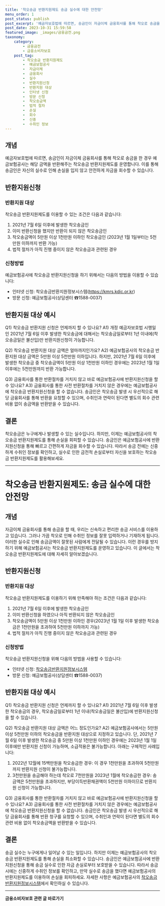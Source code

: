 ```yaml
---
title: '착오송금 반환지원제도 송금 실수에 대한 안전망'
menu_order: 1
post_status: publish
post_excerpt: '예금자보호법에 따르면, 송금인이 자금이체 금융회사를 통해 착오로 송금을 한 경우 예금보험공사는 해당 금액을 반환해주는 착오송금 반환지원제도를 운영합니다. 이를 통해 송금인은 자신의 실수로 인해 손실을 입지 않고 안전하게 자금을 회수할 수 있습니다.'
post_date: 2023-10-31 15:59:58
featured_image: _images/금융금전.png
taxonomy:
    category:
        - 금융금전
        - 금융소비자보호
    post_tag:
        - 착오송금 반환지원제도
        -  예금보험공사
        -  자금이체
        -  금융회사
        -  실수
        -  반환지원신청
        -  반환지원 대상
        -  인터넷 신청
        -  방문 신청
        -  착오송금액
        -  법적 절차
        -  손실
        -  회수
        -  신중
        -  수취인 정보
---
```




## 개념

예금자보호법에 따르면, 송금인이 자금이체 금융회사를 통해 착오로 송금을 한 경우 예금보험공사는 해당 금액을 반환해주는 착오송금 반환지원제도를 운영합니다. 이를 통해 송금인은 자신의 실수로 인해 손실을 입지 않고 안전하게 자금을 회수할 수 있습니다.

## 반환지원신청

### 반환지원 대상

착오송금 반환지원제도를 이용할 수 있는 조건은 다음과 같습니다:

1. 2021년 7월 6일 이후에 발생한 착오송금인
2. 이미 반환신청을 했지만 반환이 되지 않은 착오송금인
3. 착오송금액이 5만원 이상 1천만원 이하인 착오송금인 (2023년 1월 1일부터는 5천만원 이하까지 반환 가능)
4. 법적 절차가 아직 진행 중이지 않은 착오송금과 관련된 경우

### 신청방법

예금보험공사에 착오송금 반환지원신청을 하기 위해서는 다음의 방법을 이용할 수 있습니다:

- 인터넷 신청: 착오송금반환지원정보시스템(https://kmrs.kdic.or.kr)
- 방문 신청: 예금보험공사(상담센터 ☎1588-0037)

## 반환지원 대상 예시

Q1) 착오송금 반환지원 신청은 언제까지 할 수 있나요?
A1) 개정 예금자보호법 시행일인 2021년 7월 6일 이후 발생한 착오송금에 대해서는 착오송금일로부터 1년 이내에(착오송금일은 불산입)만 반환지원신청이 가능합니다.

Q2) 착오송금 반환지원 대상 금액은 얼마까지인가요?
A2) 예금보험공사의 착오송금 반환지원 대상 금액은 5만원 이상 5천만원 이하입니다. 하지만, 2021년 7월 6일 이후에 발생한 착오송금 중 착오송금액이 5만원 이상 1천만원 이하인 경우에는 2023년 1월 1일 이후에는 5천만원까지 반환 가능합니다.

Q3) 금융회사를 통한 반환절차를 거치지 않고 바로 예금보험공사에 반환지원신청을 할 수 있나요?
A3) 금융회사를 통한 사전 반환절차를 거치지 않은 경우에는 예금보험공사에 착오송금 반환지원신청을 할 수 없습니다.
송금인은 착오송금 발생 시 우선적으로 해당 금융회사를 통해 반환을 요청할 수 있으며, 수취인과 연락이 된다면 별도의 회수 관련 비용 없이 송금액을 반환받을 수 있습니다.

## 결론

착오송금은 누구에게나 발생할 수 있는 실수입니다. 하지만, 이제는 예금보험공사의 착오송금 반환지원제도를 통해 손실을 회피할 수 있습니다. 송금인은 예금보험공사에 반환지원신청을 통해 빠르고 간편하게 자금을 회수할 수 있습니다. 따라서 송금 전에는 신중하게 수취인 정보를 확인하고, 실수로 인한 금전적 손실로부터 자신을 보호하는 착오송금 반환지원제도를 활용해보세요.

---------
# 착오송금 반환지원제도: 송금 실수에 대한 안전망


## 개념

자금이체 금융회사를 통해 송금을 할 때, 우리는 신속하고 편리한 송금 서비스를 이용하고 있습니다. 그러나 가끔 착오로 인해 수취인 정보를 잘못 입력하거나 기재하게 됩니다. 이러한 실수로 인해 송금금액이 잘못된 사람에게 전달될 수 있습니다. 이런 경우를 방지하기 위해 예금보험공사는 착오송금 반환지원제도를 운영하고 있습니다. 이 글에서는 착오송금 반환지원제도에 대해 자세히 알아보겠습니다.

## 반환지원신청

### 반환지원 대상

착오송금 반환지원제도를 이용하기 위해 만족해야 하는 조건은 다음과 같습니다:

1. 2021년 7월 6일 이후에 발생한 착오송금인
2. 이미 반환신청을 하였으나 아직 반환되지 않은 착오송금인
3. 착오송금액이 5만원 이상 1천만원 이하인 경우(2023년 1월 1일 이후 발생한 착오송금은 1천만원을 초과하여 5천만원 이하까지 가능)
4. 법적 절차가 아직 진행 중이지 않은 착오송금과 관련된 경우

### 신청방법

착오송금 반환지원신청을 위해 다음의 방법을 사용할 수 있습니다:

- 인터넷 신청: [착오송금반환지원정보시스템](https://kmrs.kdic.or.kr)
- 방문 신청: 예금보험공사(상담센터 ☎1588-0037)

## 반환지원 대상 예시

Q1) 착오송금 반환지원 신청은 언제까지 할 수 있나요?
A1) 2021년 7월 6일 이후 발생한 착오송금의 경우, 착오송금일로부터 1년 이내(착오송금일은 불산입)에 반환지원신청을 할 수 있습니다.

Q2) 착오송금 반환지원 대상 금액은 어느 정도인가요?
A2) 예금보험공사에서는 5만원 이상 5천만원 이하의 착오송금을 반환지원 대상으로 지정하고 있습니다. 단, 2021년 7월 6일 이후 발생한 착오송금 중 5만원 이상 1천만원 이하인 경우에는 2023년 1월 1일 이후에만 반환지원 신청이 가능하며, 소급적용은 불가능합니다. 아래는 구체적인 사례입니다:

1. 2022년 12월에 15백만원을 착오송금한 경우: 이 경우 1천만원을 초과하여 5천만원까지 반환지원 신청이 불가능합니다.
2. 3천만원을 송금해야 하는데 착오로 7천만원을 2023년 1월에 착오송금한 경우: 송금액은 5천만원을 초과하지만, 부당이득반환채권액이 5천만원 이하이므로 반환지원 신청이 가능합니다.

Q3) 금융회사를 통한 반환절차를 거치지 않고 바로 예금보험공사에 반환지원신청을 할 수 있나요?
A3) 금융회사를 통한 사전 반환절차를 거치지 않은 경우에는 예금보험공사에 착오송금 반환지원신청을 할 수 없습니다. 송금인은 착오송금 발생 시 우선적으로 해당 금융회사를 통해 반환 청구를 요청할 수 있으며, 수취인과 연락이 된다면 별도의 회수 관련 비용 없이 착오송금액을 반환받을 수 있습니다.

## 결론

송금 실수는 누구에게나 일어날 수 있는 일입니다. 하지만 이제는 예금보험공사의 착오송금 반환지원제도를 통해 손실을 최소화할 수 있습니다. 송금인은 예금보험공사에 반환지원신청을 통해 송금 실수로 인한 자금 손실로부터 보호받을 수 있습니다. 따라서 송금 시에는 신중하게 수취인 정보를 확인하고, 만약 실수로 송금을 했다면 예금보험공사의 반환지원제도를 이용하여 손실을 회피하세요. 자세한 사항은 예금보험공사의 [착오송금반환지원정보시스템](https://kmrs.kdic.or.kr)에서 확인하실 수 있습니다.
<!-- wp:separator -->
<hr class="wp-block-separator has-alpha-channel-opacity"/>
<!-- /wp:separator -->

<!-- wp:group {"backgroundColor":"base","layout":{"type":"constrained"}} -->
<div class="wp-block-group has-base-background-color has-background"><!-- wp:paragraph {"align":"center","fontSize":"medium"} -->
<p class="has-text-align-center has-large-font-size"><strong>금융소비자보호 관련 글 바로가기</strong></p>
<!-- /wp:paragraph -->


<!-- wp:latest-posts
{"categories":[{"id":12706,"count":19,"description":"","link":"https://uknowlaw.com/category/%ea%b8%88%ec%9c%b5%ec%86%8c%eb%b9%84%ec%9e%90%eb%b3%b4%ed%98%b8/","name":"금융소비자보호","slug":"금융소비자보호","taxonomy":"category","parent":0,"meta":[],"_links":{"self":[{"href":"https://uknowlaw.com/wp-json/wp/v2/categories/12706"}],"collection":[{"href":"https://uknowlaw.com/wp-json/wp/v2/categories"}],"about":[{"href":"https://uknowlaw.com/wp-json/wp/v2/taxonomies/category"}],"wp:post_type":[{"href":"https://uknowlaw.com/wp-json/wp/v2/posts?categories=12706"}],"curies":[{"name":"wp","href":"https://api.w.org/{rel}","templated":true}]}}],"postsToShow":100,"excerptLength":28,"postLayout":"grid","columns":2,"featuredImageAlign":"left","featuredImageSizeSlug":"large","fontSize":"medium"} /--></div>
<!-- /wp:group -->